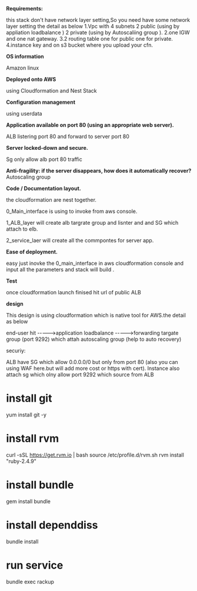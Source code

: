 
**Requirements:**


this stack don't have network layer setting,So you need have some network layer setting the detail as below 
1.Vpc with 4 subnets 2 public (using by appliation loadbalance ) 2 private (using by Autoscaliing group ).
2.one IGW and one nat gateway.
3.2 routing table one for public one for private.
4.instance key and on s3 bucket where you upload your cfn.



**OS information**


Amazon linux

**Deployed onto AWS**

using Cloudformation and Nest Stack 

**Configuration management**

using userdata


**Application available on port 80 (using an appropriate web server).**


ALB listering port 80 and forward to server port 80

**Server locked-down and secure.**


Sg only allow alb port 80 traffic 

**Anti-fragility: if the server disappears, how does it automatically recover?**
Autoscaling group 

**Code / Documentation layout.**


the cloudformation are nest together.

0_Main_interface is using to invoke from aws console.

1_ALB_layer will create alb targrate group and lisnter and and SG which attach to elb.

2_service_laer will create all the commpontes for server app.

**Ease of deployment.**


easy just inovke the 0_main_interface in aws cloudformation console and input all the parameters and stack will build .


**Test**

once cloudformation launch finised hit url of public ALB 


**design**

This design is using cloudformation which is native tool for AWS.the detail as below

end-user hit ----->application loadbalance  ----->forwarding targate group (port 9292) which attah autoscaling group (help to auto recovery)

securiy:

ALB have SG which allow 0.0.0.0/0 but only from port 80 (also you can using WAF here.but will add more cost or https with cert).
Instance also attach sg which olny allow port 9292 which source from ALB 





# install git
yum install git -y 

# install rvm 
curl -sSL https://get.rvm.io | bash
source /etc/profile.d/rvm.sh
rvm install "ruby-2.4.9"

# install bundle
gem install bundle

# install dependdiss
bundle install 

# run service 
bundle exec rackup